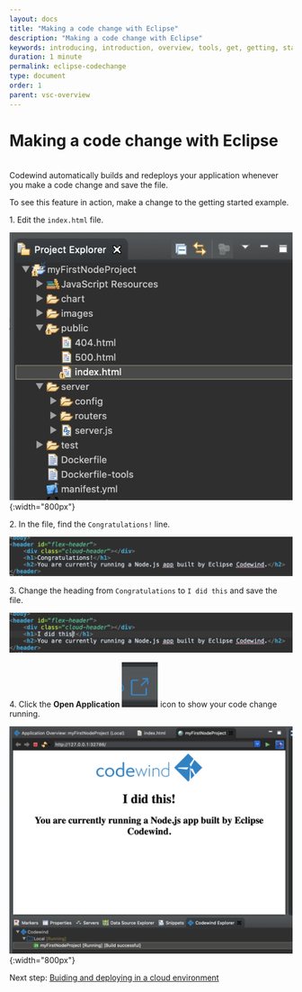 ```yaml
---
layout: docs
title: "Making a code change with Eclipse"
description: "Making a code change with Eclipse"
keywords: introducing, introduction, overview, tools, get, getting, start, started, install, vscode, visual, studio, code, Codewind for VS Code getting started, VS Code Marketplace, VS Code Extensions view, VS Code workspace,installing Codewind for VS Code
duration: 1 minute
permalink: eclipse-codechange
type: document
order: 1
parent: vsc-overview
---
```

# Making a code change with Eclipse 
<br/>
Codewind automatically builds and redeploys your application whenever you make a code change and save the file.

To see this feature in action, make a change to the getting started example.

1\. Edit the `index.html` file.

![image of the index.html file as it appears in Eclipse](images/eclipsechangeproject1.png){:width="800px"}

2\. In the file, find the `Congratulations!` line.

![image of the congratulations line in the file](images/eclipsechangeproject2.png)

3\. Change the heading from `Congratulations` to `I did this` and save the file.

![image of the text change](images/eclipsechangeproject3.png)

4\. Click the **Open Application**
![image of the Open Application icon](images/eclipseopenprojecticon.png)
icon to show your code change running.

![image of the application with the code change](images/eclipsechangeproject4.png){:width="800px"}

Next step: [Buiding and deploying in a cloud environment](remote-deploying-codewind.html)
